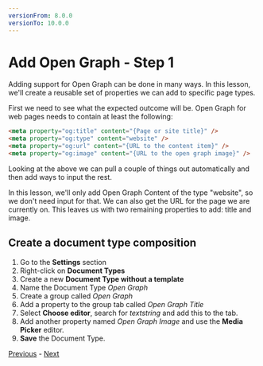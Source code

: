 ```yaml
---
versionFrom: 8.0.0
versionTo: 10.0.0
---
```


# Add Open Graph - Step 1

Adding support for Open Graph can be done in many ways. In this lesson, we'll create a reusable set of properties we can add to specific page types.

First we need to see what the expected outcome will be. Open Graph for web pages needs to contain at least the following:

```html
<meta property="og:title" content="{Page or site title}" />
<meta property="og:type" content="website" />
<meta property="og:url" content="{URL to the content item}" />
<meta property="og:image" content="{URL to the open graph image}" />
```

Looking at the above we can pull a couple of things out automatically and then add ways to input the rest.

In this lesson, we'll only add Open Graph Content of the type "website", so we don't need input for that. We can also get the URL for the page we are currently on. This leaves us with two remaining properties to add: title and image.

## Create a document type composition

1. Go to the **Settings** section
2. Right-click on **Document Types**
3. Create a new **Document Type without a template**
4. Name the Document Type *Open Graph*
5. Create a group called *Open Graph*
6. Add a property to the group tab called *Open Graph Title*
7. Select **Choose editor**, search for *textstring* and add this to the tab.
8. Add another property named *Open Graph Image* and use the **Media Picker** editor.
9. **Save** the Document Type.

[Previous](index.md) - [Next](step-2.md)
